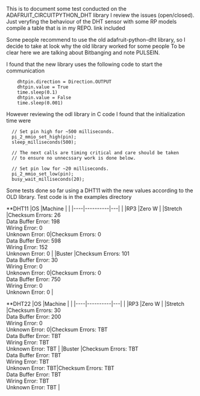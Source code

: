 This is to document some test conducted on the ADAFRUIT_CIRCUITPYTHON_DHT library
I review the issues (open/closed). Just veryfing the behaviour of the DHT sensor with some RP models
compile a table that is in my REPO. link included

Some people recommend to use the old adafruit-python-dht library, so I decide to take at look why the old library worked for some people
To be clear here we are talking about Bitbanging and note PULSEIN.

I found that the new library uses the following code to start the communication

        dhtpin.direction = Direction.OUTPUT
        dhtpin.value = True
        time.sleep(0.1)
        dhtpin.value = False
        time.sleep(0.001)

However reviewing the odl library in C code I found that the initialization time were


      // Set pin high for ~500 milliseconds.
      pi_2_mmio_set_high(pin);
      sleep_milliseconds(500);
    
      // The next calls are timing critical and care should be taken
      // to ensure no unnecssary work is done below.
    
      // Set pin low for ~20 milliseconds.
      pi_2_mmio_set_low(pin);
      busy_wait_milliseconds(20);

Some tests done so far using a DHT11 with the new values according to the OLD library. Test code is 
in the examples directory

**DHT11
|OS  |Machine   | |
|----|----------|---|
|  |RP3               |Zero W    |
|Stretch  |Checksum Errors: 26  <br />Data Buffer Error: 198 <br />Wiring Error: 0<br />Unknown Error: 0|Checksum Errors: 0 <br />Data Buffer Error: 598<br />Wiring Error: 152<br />Unknown Error: 0 |
|Buster  |Checksum Errors: 101  <br />Data Buffer Error: 30 <br />Wiring Error: 0<br />Unknown Error: 0|Checksum Errors: 0 <br />Data Buffer Error: 750<br />Wiring Error: 0<br />Unknown Error: 0 |

**DHT22
|OS  |Machine   | |
|----|----------|---|
|  |RP3               |Zero W    |
|Stretch  |Checksum Errors: 30  <br />Data Buffer Error: 200 <br />Wiring Error: 0<br />Unknown Error: 0|Checksum Errors: TBT <br />Data Buffer Error: TBT<br />Wiring Error: TBT<br />Unknown Error: TBT |
|Buster  |Checksum Errors: TBT  <br />Data Buffer Error: TBT <br />Wiring Error: TBT<br />Unknown Error: TBT|Checksum Errors: TBT <br />Data Buffer Error: TBT<br />Wiring Error: TBT<br />Unknown Error: TBT |
